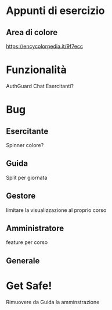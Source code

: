 # Appunti di esercizio

## Area di colore
https://encycolorpedia.it/9f7ecc

# Funzionalità
AuthGuard
Chat Esercitanti?

# Bug
## Esercitante
Spinner colore?

## Guida
Split per giornata

## Gestore
limitare la visualizzazione al proprio corso

## Amministratore
feature per corso

## Generale

# Get Safe!
Rimuovere da Guida la amminstrazione
